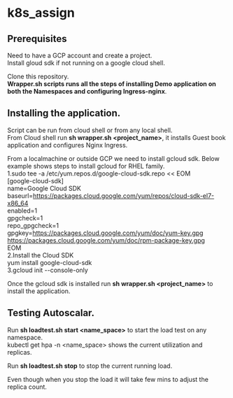 # k8s_assign
## Prerequisites
Need to have a GCP account and create a project.  
Install gloud sdk if not running on a google cloud shell.  

Clone this repository.  
**Wrapper.sh scripts runs all the steps of installing Demo application on both the Namespaces and configuring Ingress-nginx**.

## Installing the application.
Script can be run from cloud shell or from any local shell.    
From  Cloud shell run **sh wrapper.sh <project_name>**, it installs Guest book application and configures Nginx Ingress.

From a localmachine or outside GCP we need to install gcloud sdk. Below example shows steps to install gcloud for RHEL family.  
1.sudo tee -a /etc/yum.repos.d/google-cloud-sdk.repo << EOM  
  [google-cloud-sdk]  
  name=Google Cloud SDK  
  baseurl=https://packages.cloud.google.com/yum/repos/cloud-sdk-el7-x86_64  
  enabled=1  
  gpgcheck=1  
  repo_gpgcheck=1  
  gpgkey=https://packages.cloud.google.com/yum/doc/yum-key.gpg  
         https://packages.cloud.google.com/yum/doc/rpm-package-key.gpg  
  EOM  
2.Install the Cloud SDK  
  yum install google-cloud-sdk  
3.gcloud init --console-only   

Once the gcloud sdk is installed run **sh wrapper.sh <project_name>** to install the application.

## Testing Autoscalar.

Run **sh loadtest.sh start <name_space>** to start the load test on any namespace.  
kubectl get hpa -n <name_space> shows the current utilization and replicas.

Run **sh loadtest.sh stop** to stop the current running load.

Even though when you stop the load it will take few mins to adjust the replica count.
